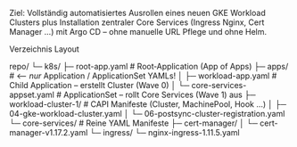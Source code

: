 Ziel: Vollständig automatisiertes Ausrollen eines neuen GKE Workload Clusters plus Installation zentraler Core Services (Ingress Nginx, Cert Manager …) mit Argo CD – ohne manuelle URL Pflege und ohne Helm.

Verzeichnis Layout

repo/
└─ k8s/
   ├─ root-app.yaml                   # Root‑Application (App of Apps)
   ├─ apps/                           # <– *nur* Application / ApplicationSet YAMLs!
   │   ├─ workload-app.yaml           # Child Application – erstellt Cluster  (Wave 0)
   │   └─ core-services-appset.yaml   # ApplicationSet  – rollt Core Services (Wave 1) aus
   ├─ workload-cluster-1/             # CAPI Manifeste (Cluster, MachinePool, Hook …)
   │   ├─ 04-gke-workload-cluster.yaml
   │   └─ 06-postsync-cluster-registration.yaml
   └─ core-services/                  # Reine YAML Manifeste
       ├─ cert-manager/
       │   └─ cert-manager-v1.17.2.yaml
       └─ ingress/
           └─ nginx-ingress-1.11.5.yaml
